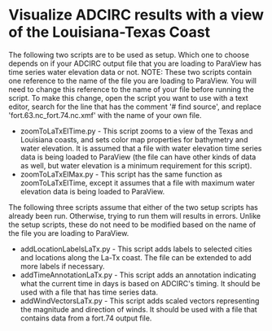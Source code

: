 # Visualize ADCIRC results with a view of the Louisiana-Texas Coast
The following two scripts are to be used as setup. Which one to choose depends on if your ADCIRC output file that you are loading to ParaView has time series water elevation data or not. NOTE: These two scripts contain one reference to the name of the file you are loading to ParaView. You will need to change this reference to the name of your file before running the script. To make this change, open the script you want to use with a text editor, search for the line that has the comment '# find source', and replace 'fort.63.nc_fort.74.nc.xmf' with the name of your own file. 
- zoomToLaTxElTime.py - This script zooms to a view of the Texas and Louisiana coasts, and sets color map properties for bathymetry and water elevation. It is assumed that a file with water elevation time series data is being loaded to ParaView (the file can have other kinds of data as well, but water elevation is a minimum requirement for this script).
- zoomToLaTxElMax.py - This script has the same function as zoomToLaTxElTime, except it assumes that a file with maximum water elevation data is being loaded to ParaView.

The following three scripts assume that either of the two setup scripts has already been run. Otherwise, trying to run them will results in errors. Unlike the setup scripts, these do not need to be modified based on the name of the file you are loading to ParaView.
- addLocationLabelsLaTx.py - This script adds labels to selected cities and locations along the La-Tx coast. The file can be extended to add more labels if necessary.
- addTimeAnnotationLaTx.py - This script adds an annotation indicating what the current time in days is based on ADCIRC's timing. It should be used with a file that has time series data. 
- addWindVectorsLaTx.py - This script adds scaled vectors representing the magnitude and direction of winds. It should be used with a file that contains data from a fort.74 output file.
